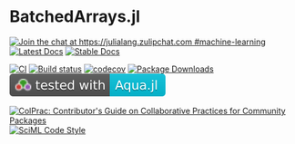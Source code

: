 # BatchedArrays.jl

[![Join the chat at https://julialang.zulipchat.com #machine-learning](https://img.shields.io/static/v1?label=Zulip&message=chat&color=9558b2&labelColor=389826)](https://julialang.zulipchat.com/#narrow/stream/machine-learning)
[![Latest Docs](https://img.shields.io/badge/docs-latest-blue.svg)](http://lux.csail.mit.edu/dev/api/)
[![Stable Docs](https://img.shields.io/badge/docs-stable-blue.svg)](http://lux.csail.mit.edu/stable/api/)

[![CI](https://github.com/LuxDL/BatchedArrays.jl/actions/workflows/CI.yml/badge.svg)](https://github.com/LuxDL/BatchedArrays.jl/actions/workflows/CI.yml)
[![Build status](https://img.shields.io/buildkite/ba1f9622add5978c2d7b194563fd9327113c9c21e5734be20e/main.svg?label=gpu)](https://buildkite.com/julialang/lux-dot-jl)
[![codecov](https://codecov.io/gh/LuxDL/BatchedArrays.jl/branch/main/graph/badge.svg?token=IMqBM1e3hz)](https://codecov.io/gh/LuxDL/BatchedArrays.jl.jl)
[![Package Downloads](https://shields.io/endpoint?url=https://pkgs.genieframework.com/api/v1/badge/BatchedArrays)](https://pkgs.genieframework.com?packages=BatchedArrays)
[![Aqua QA](https://raw.githubusercontent.com/JuliaTesting/Aqua.jl/master/badge.svg)](https://github.com/JuliaTesting/Aqua.jl)

[![ColPrac: Contributor's Guide on Collaborative Practices for Community Packages](https://img.shields.io/badge/ColPrac-Contributor's%20Guide-blueviolet)](https://github.com/SciML/ColPrac)
[![SciML Code Style](https://img.shields.io/static/v1?label=code%20style&message=SciML&color=9558b2&labelColor=389826)](https://github.com/SciML/SciMLStyle)
